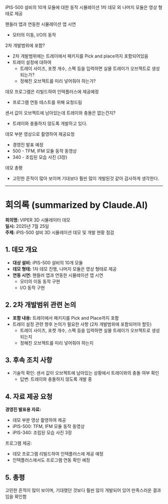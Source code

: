 iPIS-500 설비의 10개 모듈에 대한 동작 시뮬레이션
1차 데모 외 나머지 모듈은 영상 형태로 제공

핸들러 앱과 연동한 시뮬레이션 앱 시연
- 모터의 이동, I/O의 동작

2차 개발범위에 포함?
- 2차 개발범위에는 트레이에서 패키지를 Pick and place까지 포함되어있음
- 트레이 설정에 대하여
	- 트레이 사이즈, 포켓 개수, 스펙 등을 입력하면 실물 트레이가 오브젝트로 생성되는가?
	- 정해진 오브젝트를 미리 넣어줘야 하는가?

데모 프로그램은 리빌드하여 인텍플러스에 제공예정
 - 프로그램 연동 테스트를 위해 요청드림

센서 값이 오브젝트에 남아있는데 트레이와 충돌은 없는건지?
- 트레이와 충돌하지 않도록 개발하고 있다.

데모 부분 영상으로 촬영하여 제공요청
- 경영진 발표 예정
- 500 - TFM, IFM 모듈 동작 동영상
- 340 - 조립된 모습 사진 (3장)

데모 총평
- 고민한 흔적이 많아 보이며 기대보다 훨씬 많이 개발된것 같아 감사하게 생각한다.
---
# 회의록 (summarized by Claude.AI)

**회의명:** VIPER 3D 시뮬레이터 데모  
**일시:** 2025년 7월 25일  
**주제:** iPIS-500 설비 3D 시뮬레이션 데모 및 개발 현황 점검

## 1. 데모 개요

- **대상 설비:** iPIS-500 설비의 10개 모듈
- **데모 형태:** 1차 데모 진행, 나머지 모듈은 영상 형태로 제공
- **연동 시연:** 핸들러 앱과 연동한 시뮬레이션 앱 시연
    - 모터의 이동 동작 구현
    - I/O 동작 구현
## 2. 2차 개발범위 관련 논의

- **포함 내용:** 트레이에서 패키지를 Pick and Place까지 포함
- 트레이 설정 관련 향후 논의가 필요한 사항 (2차 개발범위에 포함되어야 할듯)
    - 트레이 사이즈, 포켓 개수, 스펙 등을 입력하면 실물 트레이가 오브젝트로 생성되는지
    - 정해진 오브젝트를 미리 넣어줘야 하는지
## 3. 후속 조치 사항

- 기술적 확인: 센서 값이 오브젝트에 남아있는 상황에서 트레이와의 충돌 여부 확인
    - 답변: 트레이와 충돌하지 않도록 개발 중
## 4. 자료 제공 요청

**경영진 발표용 자료:**

- 데모 부분 영상 촬영하여 제공
- iPIS-500: TFM, IFM 모듈 동작 동영상
- iPIS-340: 조립된 모습 사진 3장

프로그램 제공:
- 데모 프로그램 리빌드하여 인텍플러스에 제공 예정
- 인텍플러스에서도 프로그램 연동 확인 예정
## 5. 총평

고민한 흔적이 많이 보이며, 기대했던 것보다 훨씬 많이 개발되어 있어 만족스러운 결과임을 확인함
